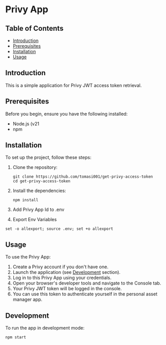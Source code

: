 # Privy App

## Table of Contents

- [Introduction](#introduction)
- [Prerequisites](#prerequisites)
- [Installation](#installation)
- [Usage](#usage)

## Introduction

This is a simple application for Privy JWT access token retrieval.

## Prerequisites

Before you begin, ensure you have the following installed:

- Node.js (v21
- npm

## Installation

To set up the project, follow these steps:

1. Clone the repository:

   ```
   git clone https://github.com/tomasi001/get-privy-access-token
   cd get-privy-access-token
   ```

2. Install the dependencies:

   ```
   npm install
   ```

3. Add Privy App Id to .env

4. Export Env Variables

```
set -o allexport; source .env; set +o allexport
```

## Usage

To use the Privy App:

1. Create a Privy account if you don't have one.
2. Launch the application (see [Development](#development) section).
3. Log in to this Privy App using your credentials.
4. Open your browser's developer tools and navigate to the Console tab.
5. Your Privy JWT token will be logged in the console.
6. You can use this token to authenticate yourself in the personal asset manager app.

## Development

To run the app in development mode:

```
npm start
```
